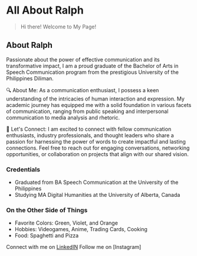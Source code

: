 # **All About Ralph**
> Hi there! Welcome to My Page!

## About Ralph
Passionate about the power of effective communication and its transformative impact, I am a proud graduate of the Bachelor of Arts in Speech Communication program from the prestigious University of the Philippines Diliman.

🔍 About Me:
As a communication enthusiast, I possess a keen understanding of the intricacies of human interaction and expression. My academic journey has equipped me with a solid foundation in various facets of communication, ranging from public speaking and interpersonal communication to media analysis and rhetoric.

📧 Let's Connect:
I am excited to connect with fellow communication enthusiasts, industry professionals, and thought leaders who share a passion for harnessing the power of words to create impactful and lasting connections. Feel free to reach out for engaging conversations, networking opportunities, or collaboration on projects that align with our shared vision.

### Credentials
* Graduated from BA Speech Communication at the University of the Philippines
* Studying MA Digital Humanities at the University of Alberta, Canada

### On the Other Side of Things
* Favorite Colors: Green, Violet, and Orange
* Hobbies: Videogames, Anime, Trading Cards, Cooking
* Food: Spaghetti and Pizza

Connect with me on [LinkedIN](https://www.linkedin.com/in/ralph-padilla36/)
Follow me on [Instagram]
